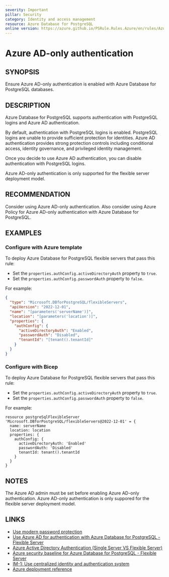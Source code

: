 ```yaml
---
severity: Important
pillar: Security
category: Identity and access management
resource: Azure Database for PostgreSQL
online version: https://azure.github.io/PSRule.Rules.Azure/en/rules/Azure.PostgreSQL.AADOnly/
---
```


# Azure AD-only authentication

## SYNOPSIS

Ensure Azure AD-only authentication is enabled with Azure Database for PostgreSQL databases.

## DESCRIPTION

Azure Database for PostgreSQL supports authentication with PostgreSQL logins and Azure AD authentication.

By default, authentication with PostgreSQL logins is enabled.
PostgreSQL logins are unable to provide sufficient protection for identities.
Azure AD authentication provides strong protection controls including conditional access, identity governance, and privileged identity management.

Once you decide to use Azure AD authentication, you can disable authentication with PostgreSQL logins.

Azure AD-only authentication is only supported for the flexible server deployment model.

## RECOMMENDATION

Consider using Azure AD-only authentication.
Also consider using Azure Policy for Azure AD-only authentication with Azure Database for PostgreSQL.

## EXAMPLES

### Configure with Azure template

To deploy Azure Database for PostgreSQL flexible servers that pass this rule:

- Set the `properties.authConfig.activeDirectoryAuth` property to `true`.
- Set the `properties.authConfig.passwordAuth` property to `false`.

For example:

```json
{
  "type": "Microsoft.DBforPostgreSQL/flexibleServers",
  "apiVersion": "2022-12-01",
  "name": "[parameters('serverName')]",
  "location": "[parameters('location')]",
  "properties": {
    "authConfig": {
      "activeDirectoryAuth": "Enabled",
      "passwordAuth": "Disabled",
      "tenantId": "[tenant().tenantId]"
    }
  }
}
```

### Configure with Bicep

To deploy Azure Database for PostgreSQL flexible servers that pass this rule:

- Set the `properties.authConfig.activeDirectoryAuth` property to `true`.
- Set the `properties.authConfig.passwordAuth` property to `false`.

For example:

```bicep
resource postgreSqlFlexibleServer 'Microsoft.DBforPostgreSQL/flexibleServers@2022-12-01' = {
  name: serverName
  location: location
  properties: {
    authConfig: {
      activeDirectoryAuth: 'Enabled'
      passwordAuth: 'Disabled'
      tenantId: tenant().tenantId
    }
  }
}
```

## NOTES

The Azure AD admin must be set before enabling Azure AD-only authentication.
Azure AD-only authentication is only suppored for the flexible server deployment model.

## LINKS

- [Use modern password protection](https://learn.microsoft.com/azure/architecture/framework/security/design-identity-authentication#use-modern-password-protection)
- [Use Azure AD for authentication with Azure Database for PostgreSQL - Flexible Server](https://learn.microsoft.com/azure/postgresql/flexible-server/how-to-configure-sign-in-azure-ad-authentication)
- [Azure Active Directory Authentication (Single Server VS Flexible Server)](https://learn.microsoft.com/azure/postgresql/flexible-server/concepts-azure-ad-authentication#azure-active-directory-authentication-single-server-vs-flexible-server)
- [Azure security baseline for Azure Database for PostgreSQL - Flexible Server](https://learn.microsoft.com/security/benchmark/azure/baselines/azure-database-for-postgresql-flexible-server-security-baseline)
- [IM-1: Use centralized identity and authentication system](https://learn.microsoft.com/security/benchmark/azure/baselines/azure-database-for-postgresql-flexible-server-security-baseline#im-1-use-centralized-identity-and-authentication-system)
- [Azure deployment reference](https://learn.microsoft.com/azure/templates/microsoft.dbforpostgresql/flexibleservers#authconfig)
